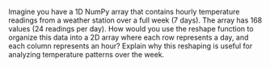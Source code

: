 Imagine you have a 1D NumPy array that contains hourly temperature readings from a weather station over a full week (7 days). The array has 168 values (24 readings per day). How would you use the reshape function to organize this data into a 2D array where each row represents a day, and each column represents an hour? Explain why this reshaping is useful for analyzing temperature patterns over the week.